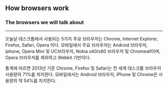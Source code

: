 ## How browsers work



### The browsers we will talk about

------

오늘날 데스크톱에서 사용되는 5가지 주요 브라우저는 Chrome, Internet Explorer, Firefox, Safari, Opera 이다. 모바일에서 주요 브라우저는 Android 브라우저, iphone, Opera Mini 및 UC브라우저, Nokia s40/s60 브라우저 및 Chromeall이며, Opera 브라우저를 제외하고 Webkit 기반이다. 

통계에 따르면 2013년 기준 Chrome, Firefox 및 Safari는 전 세계 데스크톱 브라우저 사용량의 71%를 차지한다. 모바일에서는 Android 브라우저, iPhone 및 Chrome은 사용량의 약 54%를 차지한다. 

